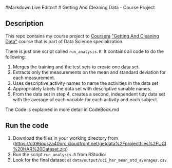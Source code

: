 <p><markdown>
#Markdown Live Editor#
# Getting And Cleaning Data - Course Project

## Description

This repo contains my course project to [Coursera](https://www.coursera.org) ["Getting And Cleaning Data"](https://class.coursera.org/getdata-011) course that is part of Data Science specialization.

There is just one script called `run_analysis.R`. It contains all code to do the following:

 1. Merges the training and the test sets to create one data set.
 2. Extracts only the measurements on the mean and standard deviation for each measurement. 
 3. Uses descriptive activity names to name the activities in the data set
 4. Appropriately labels the data set with descriptive variable names. 
 5. From the data set in step 4, creates a second, independent tidy data set with the average of each variable for each activity and each subject.

The Code is explained in more detail in CodeBook.md

## Run the code

1. Download the files in your working directory from (https://d396qusza40orc.cloudfront.net/getdata%2Fprojectfiles%2FUCI%20HAR%20Dataset.zip)
2. Run the script `run_analysis.R` from RStudio:
3. Look for the final dataset at `data/output/uci_har_mean_std_averages.csv`

</markdown></p>